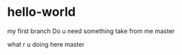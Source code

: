 # hello-world
my first
 branch
Do u need something take from me master

what r u doing here
 master
